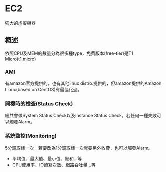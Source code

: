 # EC2
強大的虛擬機器

## 概述
依照CPU及MEM的數量分為很多種type，免費版本(free-tier)是T1 Micro(t1.micro)

### AMI
有amazon官方提供的，也有其他linux distro.提供的，但amazon提供的Amazon Linux(based on CentOS)有最佳化過。

### 開機時的檢查(Status Check)
總共會做System Status Check以及Instance Status Check，若任何一種失敗可以觸發Alarm。

### 系統監控(Monitoring)
5分鐘取樣一次，若要改為1分鐘取樣一次就要另外收費，也可以觸發Alarm。
* 平均值、最大值、最小值、總和...等
* CPU使用率、IO讀寫次數、網路吞吐量...等